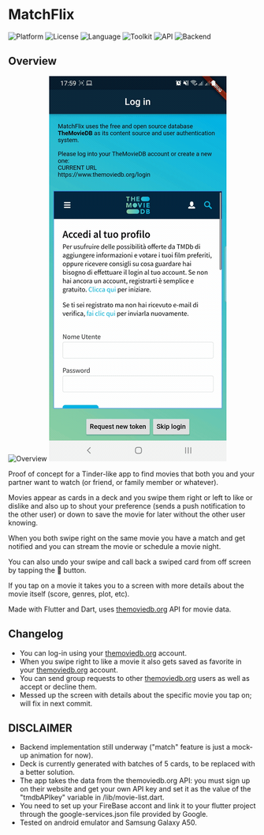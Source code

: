 # MatchFlix
![Platform](http://img.shields.io/badge/platform-android-blue.svg?style=flat)
![License](https://img.shields.io/github/license/ifelsebreak/MatchFlix)
![Language](https://img.shields.io/badge/language-Dart-blue)
![Toolkit](https://img.shields.io/badge/toolkit-Flutter-brightgreen)
![API](https://img.shields.io/badge/API-themoviedb.org-red)
![Backend](https://img.shields.io/badge/Backend-FireBase-yellow)

## Overview

![Overview](https://github.com/ifelsebreak/MatchFlix/blob/main/lib/images/20210101_200410.gif)
![Log-in](https://github.com/ifelsebreak/MatchFlix/blob/main/lib/images/Composizione_4.gif)

Proof of concept for a Tinder-like app to find movies that both you and your partner want to watch (or friend, or family member or whatever).

Movies appear as cards in a deck and you swipe them right or left to like or dislike and also up to shout your preference (sends a push notification to the other user) or down to save the movie for later without the other user knowing.

When you both swipe right on the same movie you have a match and get notified and you can stream the movie or schedule a movie night.

You can also undo your swipe and call back a swiped card from off screen by tapping the 🔄 button.

If you tap on a movie it takes you to a screen with more details about the movie itself (score, genres, plot, etc).

Made with Flutter and Dart, uses [themoviedb.org](http://themoviedb.org) API for movie data.

## Changelog

- You can log-in using your [themoviedb.org](http://themoviedb.org) account.
- When you swipe right to like a movie it also gets saved as favorite in your [themoviedb.org](http://themoviedb.org) account.
- You can send group requests to other [themoviedb.org](http://themoviedb.org) users as well as accept or decline them.
- Messed up the screen with details about the specific movie you tap on; will fix in next commit.

## DISCLAIMER

- Backend implementation still underway ("match" feature is just a mock-up animation for now).
- Deck is currently generated with batches of 5 cards, to be replaced with a better solution.
- The app takes the data from the themoviedb.org API: you must sign up on their website and get your own API key and set it as the value of the "tmdbAPIkey" variable in /lib/movie-list.dart.
- You need to set up your FireBase accont and link it to your flutter project through the google-services.json file provided by Google.
- Tested on android emulator and Samsung Galaxy A50.
